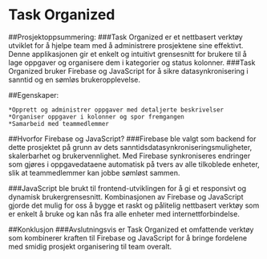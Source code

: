 # Task Organized

##Prosjektoppsummering:
###Task Organized er et nettbasert verktøy utviklet for å hjelpe team med å administrere prosjektene sine effektivt. Denne applikasjonen gir et enkelt og intuitivt grensesnitt for brukere til å lage oppgaver og organisere dem i kategorier og status kolonner. 
###Task Organized bruker Firebase og JavaScript for å sikre datasynkronisering i sanntid og en sømløs brukeropplevelse.

##Egenskaper:

    *Opprett og administrer oppgaver med detaljerte beskrivelser
    *Organiser oppgaver i kolonner og spor fremgangen
    *Samarbeid med teammedlemmer

##Hvorfor Firebase og JavaScript?
###Firebase ble valgt som backend for dette prosjektet på grunn av dets sanntidsdatasynkroniseringsmuligheter, skalerbarhet og brukervennlighet. Med Firebase synkroniseres endringer som gjøres i oppgavedataene automatisk på tvers av alle tilkoblede enheter, slik at teammedlemmer kan jobbe sømløst sammen.

###JavaScript ble brukt til frontend-utviklingen for å gi et responsivt og dynamisk brukergrensesnitt. Kombinasjonen av Firebase og JavaScript gjorde det mulig for oss å bygge et raskt og pålitelig nettbasert verktøy som er enkelt å bruke og kan nås fra alle enheter med internettforbindelse.

##Konklusjon
###Avslutningsvis er Task Organized et omfattende verktøy som kombinerer kraften til Firebase og JavaScript for å bringe fordelene med smidig prosjekt organisering til team overalt.
